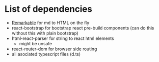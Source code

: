 # List of dependencies

* [Remarkable](https://github.com/jonschlinkert/remarkable) for md to HTML on the fly
* react-bootstrap for bootstrap react pre-build components (can do this without this with plain bootstrap)
* html-react-parser for string to react html elements
  * might be unsafe
* react-router-dom for browser side routing
* all asociated typescript files (d.ts)
